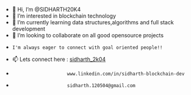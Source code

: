 - 👋 Hi, I’m @SIDHARTH20K4
- 👀 I’m interested in blockchain technology
- 🌱 I’m currently learning data structures,algorithms and full stack development
- 💞️ I’m looking to collaborate on all good opensource projects
-     I'm always eager to connect with goal oriented people!!  
- 📫 Lets connect here : [sidharth_2k04](https://x.com/sidharth_2k04)
-                         www.linkedin.com/in/sidharth-blockchain-dev
-                         sidharth.120504@gmail.com
                    

<!---
SIDHARTH20K4/SIDHARTH20K4 is a ✨ special ✨ repository because its `README.md` (this file) appears on your GitHub profile.
You can click the Preview link to take a look at your changes.
--->
